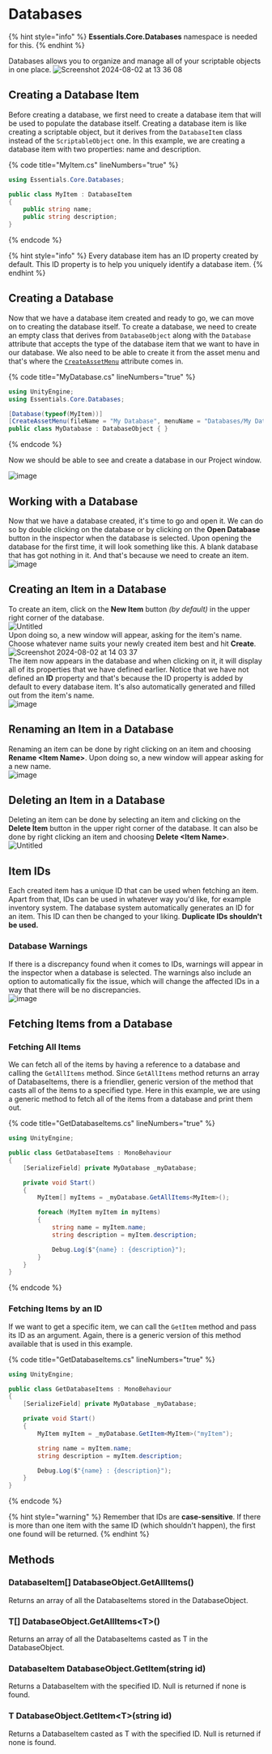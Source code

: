 # Databases

{% hint style="info" %}
**Essentials.Core.Databases** namespace is needed for this.
{% endhint %}

Databases allows you to organize and manage all of your scriptable objects in one place. ![Screenshot 2024-08-02 at 13 36 08](https://github.com/user-attachments/assets/3971a5e9-f140-4231-bc53-88dd1b15ff56)

## Creating a Database Item

Before creating a database, we first need to create a database item that will be used to populate the database itself. Creating a database item is like creating a scriptable object, but it derives from the `DatabaseItem` class instead of the `ScriptableObject` one. In this example, we are creating a database item with two properties: name and description.

{% code title="MyItem.cs" lineNumbers="true" %}
```cs
using Essentials.Core.Databases;

public class MyItem : DatabaseItem
{
    public string name;
    public string description;
}
```
{% endcode %}

{% hint style="info" %}
Every database item has an ID property created by default. This ID property is to help you uniquely identify a database item.
{% endhint %}

## Creating a Database

Now that we have a database item created and ready to go, we can move on to creating the database itself. To create a database, we need to create an empty class that derives from `DatabaseObject` along with the `Database` attribute that accepts the type of the database item that we want to have in our database. We also need to be able to create it from the asset menu and that's where the [`CreateAssetMenu`](https://docs.unity3d.com/ScriptReference/CreateAssetMenuAttribute.html) attribute comes in.

{% code title="MyDatabase.cs" lineNumbers="true" %}
```cs
using UnityEngine;
using Essentials.Core.Databases;

[Database(typeof(MyItem))]
[CreateAssetMenu(fileName = "My Database", menuName = "Databases/My Database", order = 1)]
public class MyDatabase : DatabaseObject { }
```
{% endcode %}

Now we should be able to see and create a database in our Project window.

![image](https://github.com/user-attachments/assets/367d2f8f-a6df-45a1-9e26-6af39a8b9257)

## Working with a Database

Now that we have a database created, it's time to go and open it. We can do so by double clicking on the database or by clicking on the **Open Database** button in the inspector when the database is selected. Upon opening the database for the first time, it will look something like this. A blank database that has got nothing in it. And that's because we need to create an item.\
![image](https://github.com/user-attachments/assets/be701fe0-e183-4a37-ba01-24c19123074d)

## Creating an Item in a Database

To create an item, click on the **New Item** button _(by default)_ in the upper right corner of the database.\
![Untitled](https://github.com/user-attachments/assets/1a2b6a4c-96e5-476e-ab57-dcc94d079ada)\
Upon doing so, a new window will appear, asking for the item's name. Choose whatever name suits your newly created item best and hit **Create**.\
![Screenshot 2024-08-02 at 14 03 37](https://github.com/user-attachments/assets/326e1073-8e12-486e-a884-b98760367788)\
The item now appears in the database and when clicking on it, it will display all of its properties that we have defined earlier. Notice that we have not defined an **ID** property and that's because the ID property is added by default to every database item. It's also automatically generated and filled out from the item's name.\
![image](https://github.com/user-attachments/assets/7b148749-0573-4e69-bccc-c31eee4a95f6)

## Renaming an Item in a Database

Renaming an item can be done by right clicking on an item and choosing **Rename \<Item Name>**. Upon doing so, a new window will appear asking for a new name.\
![image](https://github.com/user-attachments/assets/e422dbda-e745-4e8e-9411-6a1c23e812cb)

## Deleting an Item in a Database

Deleting an item can be done by selecting an item and clicking on the **Delete Item** button in the upper right corner of the database. It can also be done by right clicking an item and choosing **Delete \<Item Name>**.\
![Untitled](https://github.com/user-attachments/assets/00a54e10-23f4-4f08-a1df-48d75935e36d)

## Item IDs

Each created item has a unique ID that can be used when fetching an item. Apart from that, IDs can be used in whatever way you'd like, for example inventory system. The database system automatically generates an ID for an item. This ID can then be changed to your liking. **Duplicate IDs shouldn't be used.**

### Database Warnings

If there is a discrepancy found when it comes to IDs, warnings will appear in the inspector when a database is selected. The warnings also include an option to automatically fix the issue, which will change the affected IDs in a way that there will be no discrepancies.\
![image](https://github.com/user-attachments/assets/4d6b9e0f-b13c-44b3-b831-5a468cbbdf03)

## Fetching Items from a Database

### Fetching All Items

We can fetch all of the items by having a reference to a database and calling the `GetAllItems` method. Since `GetAllItems` method returns an array of DatabaseItems, there is a friendlier, generic version of the method that casts all of the items to a specified type. Here in this example, we are using a generic method to fetch all of the items from a database and print them out.

{% code title="GetDatabaseItems.cs" lineNumbers="true" %}
```cs
using UnityEngine;

public class GetDatabaseItems : MonoBehaviour
{
    [SerializeField] private MyDatabase _myDatabase;

    private void Start()
    {
        MyItem[] myItems = _myDatabase.GetAllItems<MyItem>();

        foreach (MyItem myItem in myItems)
        {
            string name = myItem.name;
            string description = myItem.description;

            Debug.Log($"{name} : {description}");
        }
    }
}
```
{% endcode %}

### Fetching Items by an ID

If we want to get a specific item, we can call the `GetItem` method and pass its ID as an argument. Again, there is a generic version of this method available that is used in this example.

{% code title="GetDatabaseItems.cs" lineNumbers="true" %}
```cs
using UnityEngine;

public class GetDatabaseItems : MonoBehaviour
{
    [SerializeField] private MyDatabase _myDatabase;

    private void Start()
    {
        MyItem myItem = _myDatabase.GetItem<MyItem>("myItem");

        string name = myItem.name;
        string description = myItem.description;

        Debug.Log($"{name} : {description}");
    }
}
```
{% endcode %}

{% hint style="warning" %}
Remember that IDs are **case-sensitive**. If there is more than one item with the same ID (which shouldn't happen), the first one found will be returned.
{% endhint %}

## Methods

### DatabaseItem\[] DatabaseObject.GetAllItems()

Returns an array of all the DatabaseItems stored in the DatabaseObject.

### T\[] DatabaseObject.GetAllItems\<T>()

Returns an array of all the DatabaseItems casted as T in the DatabaseObject.

### DatabaseItem DatabaseObject.GetItem(string id)

Returns a DatabaseItem with the specified ID. Null is returned if none is found.

### T DatabaseObject.GetItem\<T>(string id)

Returns a DatabaseItem casted as T with the specified ID. Null is returned if none is found.
